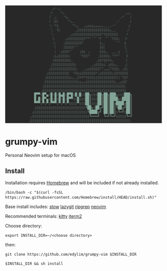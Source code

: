 <p align="center">
  <img src="static/grumpy-vim.png" />
</p>

# grumpy-vim

Personal Neovim setup for macOS

## Install

Installation requires [Homebrew](http://brew.sh/) and will be included if not already installed.

```shell
/bin/bash -c "$(curl -fsSL https://raw.githubusercontent.com/Homebrew/install/HEAD/install.sh)"
```

Base install includes:
[stow](https://www.gnu.org/software/stow/)
[lazygit](https://github.com/jesseduffield/lazygit/)
[ripgrep](https://github.com/BurntSushi/ripgrep)
[neovim](https://neovim.io/)

Recommended terminals:
[kitty](https://github.com/kovidgoyal/kitty)
[iterm2](https://www.iterm2.com/)

Choose directory:

```shell
export INSTALL_DIR=~/<choose directory>
```

then:

```shell
git clone https://github.com/edylim/grumpy-vim $INSTALL_DIR
```

```shell
$INSTALL_DIR && sh install
```
